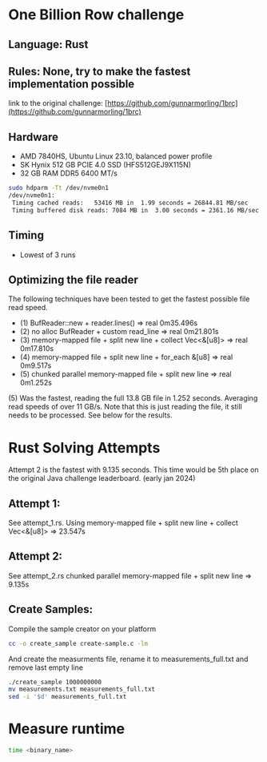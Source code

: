 # One Billion Row challenge
## Language: Rust
## Rules: None, try to make the fastest implementation possible

link to the original challenge: [https://github.com/gunnarmorling/1brc](https://github.com/gunnarmorling/1brc)

## Hardware
- AMD 7840HS, Ubuntu Linux 23.10, balanced power profile
- SK Hynix 512 GB PCIE 4.0 SSD (HFS512GEJ9X115N)
- 32 GB RAM DDR5 6400 MT/s

```bash
sudo hdparm -Tt /dev/nvme0n1
/dev/nvme0n1:
 Timing cached reads:   53416 MB in  1.99 seconds = 26844.81 MB/sec
 Timing buffered disk reads: 7084 MB in  3.00 seconds = 2361.16 MB/sec
```

## Timing
- Lowest of 3 runs

## Optimizing the file reader
The following techniques have been tested to get the fastest possible file read speed.

- (1) BufReader::new + reader.lines()                          =>   real    0m35.496s
- (2) no alloc BufReader + custom read_line                    =>   real    0m21.801s
- (3) memory-mapped file + split new line + collect Vec<&[u8]> =>   real    0m17.810s
- (4) memory-mapped file + split new line + for_each &[u8]     =>   real    0m9.517s
- (5) chunked parallel memory-mapped file + split new line     =>   real    0m1.252s

(5) Was the fastest, reading the full 13.8 GB file in 1.252 seconds. Averaging read speeds of over 11 GB/s.
Note that this is just reading the file, it still needs to be processed. See below for the results.

# Rust Solving Attempts
Attempt 2 is the fastest with 9.135 seconds. This time would be 5th place on the original Java challenge leaderboard. (early jan 2024)

## Attempt 1:
See attempt_1.rs. Using memory-mapped file + split new line + collect Vec<&[u8]> => 23.547s

## Attempt 2:
See attempt_2.rs chunked parallel memory-mapped file + split new line => 9.135s

## Create Samples:
Compile the sample creator on your platform
```bash
cc -o create_sample create-sample.c -lm
```

And create the measurments file, rename it to measurements_full.txt and remove last empty line
```bash
./create_sample 1000000000
mv measurements.txt measurements_full.txt
sed -i '$d' measurements_full.txt
```

# Measure runtime
```bash
time <binary_name>
```